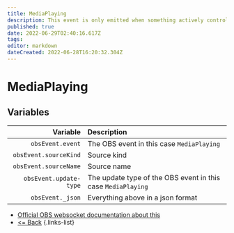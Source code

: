 ```yaml
---
title: MediaPlaying
description: This event is only emitted when something actively controls the media/VLC source. In other words, the source will never emit this on its own naturally.
published: true
date: 2022-06-29T02:40:16.617Z
tags: 
editor: markdown
dateCreated: 2022-06-28T16:20:32.304Z
---
```


# MediaPlaying

## Variables

| Variable | Description |
|---------:|:------------|
| `obsEvent.event` | The OBS event in this case `MediaPlaying`
| `obsEvent.sourceKind` | Source kind
| `obsEvent.sourceName` | Source name
| `obsEvent.update-type` | The update type of the OBS event in this case `MediaPlaying`
| `obsEvent._json` | Everything above in a json format

* [Official OBS websocket documentation about this](https://github.com/obsproject/obs-websocket/blob/4.x-current/docs/generated/protocol.md#mediaplaying)
* [<= Back](/en/Integrations/OBS/OBS-Events)
{.links-list}